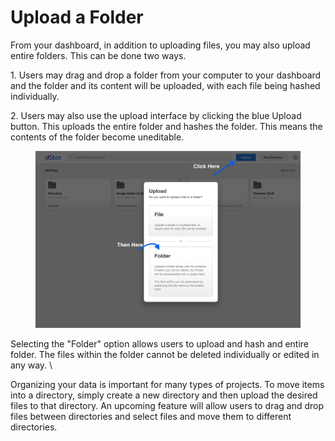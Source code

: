 # Upload a Folder

From your dashboard, in addition to uploading files, you may also upload entire folders. This can be done two ways.&#x20;

1\. Users may drag and drop a folder from your computer to your dashboard and the folder and its content will be uploaded, with each file being hashed individually.

2\. Users may also use the upload interface by clicking the blue Upload button. This uploads the entire folder and hashes the folder. This means the contents of the folder become uneditable.

<figure><img src="../../../.gitbook/assets/Screenshot 2022-11-18 at 12.09.45 PM.png" alt=""><figcaption></figcaption></figure>

Selecting the "Folder" option allows users to upload and hash and entire folder. The files within the folder cannot be deleted individually or edited in any way. \


Organizing your data is important for many types of projects. To move items into a directory, simply create a new directory and then upload the desired files to that directory. An upcoming feature will allow users to drag and drop files between directories and select files and move them to different directories.&#x20;
